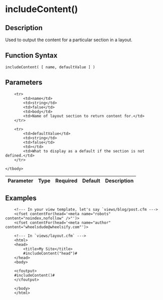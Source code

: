 # includeContent()

## Description
Used to output the content for a particular section in a layout.

## Function Syntax
	includeContent( [ name, defaultValue ] )


## Parameters
<table>
	<thead>
		<tr>
			<th>Parameter</th>
			<th>Type</th>
			<th>Required</th>
			<th>Default</th>
			<th>Description</th>
		</tr>
	</thead>
	<tbody>
		
		<tr>
			<td>name</td>
			<td>string</td>
			<td>false</td>
			<td>body</td>
			<td>Name of layout section to return content for.</td>
		</tr>
		
		<tr>
			<td>defaultValue</td>
			<td>string</td>
			<td>false</td>
			<td></td>
			<td>What to display as a default if the section is not defined.</td>
		</tr>
		
	</tbody>
</table>


## Examples
	
		<!--- In your view template, let's say `views/blog/post.cfm --->
		<cfset contentFor(head='<meta name="robots" content="noindex,nofollow" />"')>
		<cfset contentFor(head='<meta name="author" content="wheelsdude@wheelsify.com"')>
		
		<!--- In `views/layout.cfm` --->
		<html>
		<head>
		    <title>My Site</title>
		    #includeContent("head")#
		</head>
		<body>

		<cfoutput>
		#includeContent()#
		</cfoutput>

		</body>
		</html>
